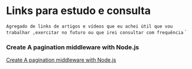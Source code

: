 # Links para estudo e consulta

`Agregado de links de artigos e vídeos que eu achei útil que vou trabalhar ,exercitar no futuro ou que irei consultar com frequência`
`

### Create A pagination middleware with Node.js

[Create A pagination middleware with Node.js](https://medium.com/learnfactory-nigeria/create-a-pagination-middleware-with-node-js-fe4ec5dca80f "Create A pagination middleware with Node.js")
